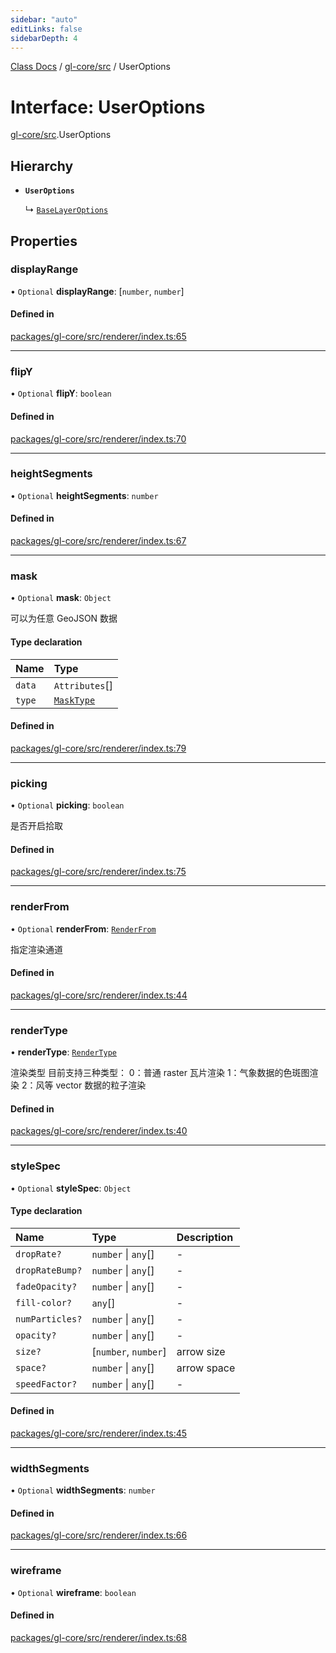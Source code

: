 ```yaml
---
sidebar: "auto"
editLinks: false
sidebarDepth: 4
---
```


[Class Docs](../index.md) / [gl-core/src](../modules/gl_core_src.md) / UserOptions

# Interface: UserOptions

[gl-core/src](../modules/gl_core_src.md).UserOptions

## Hierarchy

- **`UserOptions`**

  ↳ [`BaseLayerOptions`](gl_core_src.BaseLayerOptions.md)

## Properties

### displayRange

• `Optional` **displayRange**: [`number`, `number`]

#### Defined in

[packages/gl-core/src/renderer/index.ts:65](https://github.com/sakitam-fdd/wind-layer/blob/fa9bdd2/packages/gl-core/src/renderer/index.ts#L65)

___

### flipY

• `Optional` **flipY**: `boolean`

#### Defined in

[packages/gl-core/src/renderer/index.ts:70](https://github.com/sakitam-fdd/wind-layer/blob/fa9bdd2/packages/gl-core/src/renderer/index.ts#L70)

___

### heightSegments

• `Optional` **heightSegments**: `number`

#### Defined in

[packages/gl-core/src/renderer/index.ts:67](https://github.com/sakitam-fdd/wind-layer/blob/fa9bdd2/packages/gl-core/src/renderer/index.ts#L67)

___

### mask

• `Optional` **mask**: `Object`

可以为任意 GeoJSON 数据

#### Type declaration

| Name | Type |
| :------ | :------ |
| `data` | `Attributes`[] |
| `type` | [`MaskType`](../enums/gl_core_src.MaskType.md) |

#### Defined in

[packages/gl-core/src/renderer/index.ts:79](https://github.com/sakitam-fdd/wind-layer/blob/fa9bdd2/packages/gl-core/src/renderer/index.ts#L79)

___

### picking

• `Optional` **picking**: `boolean`

是否开启拾取

#### Defined in

[packages/gl-core/src/renderer/index.ts:75](https://github.com/sakitam-fdd/wind-layer/blob/fa9bdd2/packages/gl-core/src/renderer/index.ts#L75)

___

### renderFrom

• `Optional` **renderFrom**: [`RenderFrom`](../enums/gl_core_src.RenderFrom.md)

指定渲染通道

#### Defined in

[packages/gl-core/src/renderer/index.ts:44](https://github.com/sakitam-fdd/wind-layer/blob/fa9bdd2/packages/gl-core/src/renderer/index.ts#L44)

___

### renderType

• **renderType**: [`RenderType`](../enums/gl_core_src.RenderType.md)

渲染类型
目前支持三种类型：
0：普通 raster 瓦片渲染
1：气象数据的色斑图渲染
2：风等 vector 数据的粒子渲染

#### Defined in

[packages/gl-core/src/renderer/index.ts:40](https://github.com/sakitam-fdd/wind-layer/blob/fa9bdd2/packages/gl-core/src/renderer/index.ts#L40)

___

### styleSpec

• `Optional` **styleSpec**: `Object`

#### Type declaration

| Name | Type | Description |
| :------ | :------ | :------ |
| `dropRate?` | `number` \| `any`[] | - |
| `dropRateBump?` | `number` \| `any`[] | - |
| `fadeOpacity?` | `number` \| `any`[] | - |
| `fill-color?` | `any`[] | - |
| `numParticles?` | `number` \| `any`[] | - |
| `opacity?` | `number` \| `any`[] | - |
| `size?` | [`number`, `number`] | arrow size |
| `space?` | `number` \| `any`[] | arrow space |
| `speedFactor?` | `number` \| `any`[] | - |

#### Defined in

[packages/gl-core/src/renderer/index.ts:45](https://github.com/sakitam-fdd/wind-layer/blob/fa9bdd2/packages/gl-core/src/renderer/index.ts#L45)

___

### widthSegments

• `Optional` **widthSegments**: `number`

#### Defined in

[packages/gl-core/src/renderer/index.ts:66](https://github.com/sakitam-fdd/wind-layer/blob/fa9bdd2/packages/gl-core/src/renderer/index.ts#L66)

___

### wireframe

• `Optional` **wireframe**: `boolean`

#### Defined in

[packages/gl-core/src/renderer/index.ts:68](https://github.com/sakitam-fdd/wind-layer/blob/fa9bdd2/packages/gl-core/src/renderer/index.ts#L68)
